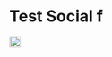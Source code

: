 <h1>Test Social f</h1> <a href="elango_sundar" target="_blank"><img align="center" src="https://cldup.com/dTxpPi9lDf.thumb.png" alt="elango_sundar" height="20" width="20" /></a>

